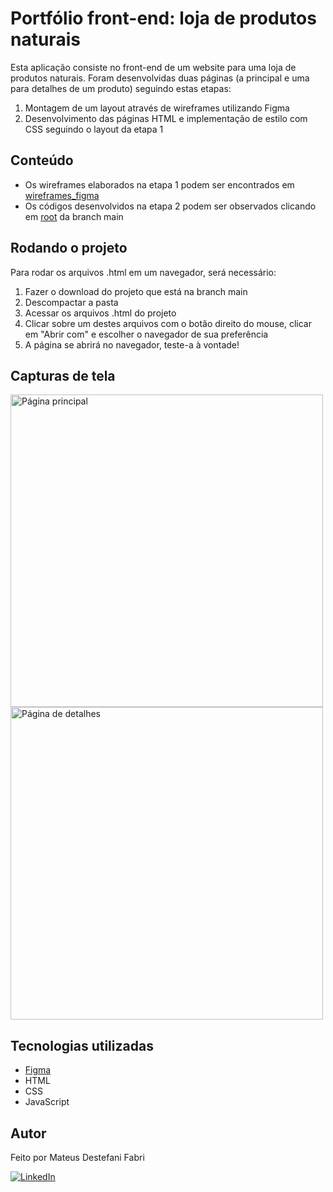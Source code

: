 <h1>Portfólio front-end: loja de produtos naturais</h1>

<p>Esta aplicação consiste no front-end de um website para uma loja de produtos naturais. Foram desenvolvidas duas páginas (a principal e uma para detalhes de um produto) seguindo estas etapas:</p>
<ol>
  <li>Montagem de um layout através de wireframes utilizando Figma</li>
  <li>Desenvolvimento das páginas HTML e implementação de estilo com CSS seguindo o layout da etapa 1</li>
</ol>

<h2>Conteúdo</h2>
<ul>

  <li>
    Os wireframes elaborados na etapa 1 podem ser encontrados em <a href="https://github.com/mateusDesteFabri/portfolio_front-end_loja_produtos_naturais_UC02/tree/main/wireframes_figma">wireframes_figma</a>
  </li>

  <li>
    Os códigos desenvolvidos na etapa 2 podem ser observados clicando em <a href="https://github.com/mateusDesteFabri/portfolio_front-end_loja_produtos_naturais_UC02/tree/main/root">root</a> da branch main
  </li>

</ul>

<h2>Rodando o projeto</h2>
<p>Para rodar os arquivos .html em um navegador, será necessário:
<ol>
  <li>
    Fazer o download do projeto que está na branch main
  </li>
  <li>
    Descompactar a pasta
  </li>
  <li>
    Acessar os arquivos .html do projeto
  </li>
  <li>
    Clicar sobre um destes arquivos com o botão direito do mouse, clicar em "Abrir com" e escolher o navegador de sua preferência
  </li>
  <li>
    A página se abrirá no navegador, teste-a à vontade!
  </li>
</ol>

<h2>Capturas de tela</h2>

<img src="https://github.com/mateusDesteFabri/portfolio_front-end_loja_produtos_naturais_UC02/blob/main/wireframes_figma/wireframes_completo/P%C3%A1gina%20Principal.jpg" alt="Página principal" width="500">
<img src="https://github.com/mateusDesteFabri/portfolio_front-end_loja_produtos_naturais_UC02/blob/main/wireframes_figma/wireframes_completo/P%C3%A1gina%20de%20Detalhes.jpg" alt="Página de detalhes" width="500">

<h2>Tecnologias utilizadas</h2>
<ul>
  <li><a href="https://www.figma.com/">Figma</a></li>
  <li>HTML</li>
  <li>CSS</li>
  <li>JavaScript</li>
</ul>

<h2>Autor</h2>
<p>Feito por Mateus Destefani Fabri</p>
<p>
  <a href="https://www.linkedin.com/in/mateus-destefani-fabri-44b205232/">
    <img src="https://img.shields.io/badge/LinkedIn-blue?style=flat&logo=linkedin&labelColor=blue" alt="LinkedIn">
  </a>
</p>

